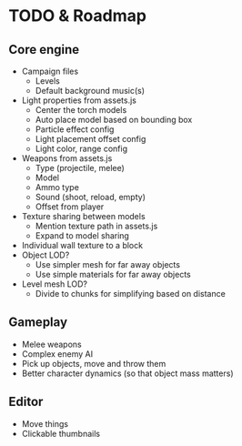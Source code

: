 TODO & Roadmap
==============

Core engine
-----------

* Campaign files
	- Levels
	- Default background music(s)
* Light properties from assets.js
	- Center the torch models
	- Auto place model based on bounding box
	- Particle effect config
	- Light placement offset config
	- Light color, range config
* Weapons from assets.js
	- Type (projectile, melee)
	- Model
	- Ammo type
	- Sound (shoot, reload, empty)
	- Offset from player
* Texture sharing between models
	- Mention texture path in assets.js
	- Expand to model sharing
* Individual wall texture to a block
* Object LOD?
	- Use simpler mesh for far away objects
	- Use simple materials for far away objects
* Level mesh LOD?
	- Divide to chunks for simplifying based on distance


Gameplay
--------

* Melee weapons
* Complex enemy AI
* Pick up objects, move and throw them
* Better character dynamics (so that object mass matters)


Editor
------

* Move things
* Clickable thumbnails

